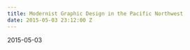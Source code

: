 ```yaml
---
title: Modernist Graphic Design in the Pacific Northwest
date: 2015-05-03 23:12:00 Z
---
```


2015-05-03 